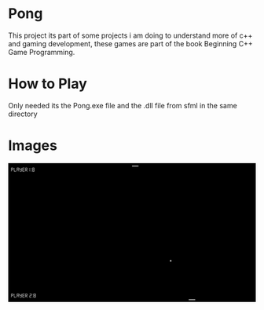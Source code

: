 # Pong
  This project its part of some projects i am doing to understand more of c++ and gaming development, these games are part of the book Beginning C++ Game Programming.
# How to Play
  Only needed its the Pong.exe file and the .dll file from sfml in the same directory
# Images
  ![Pong Image](https://github.com/JpABrasil/Pong/raw/master/Pong_Image.PNG)
